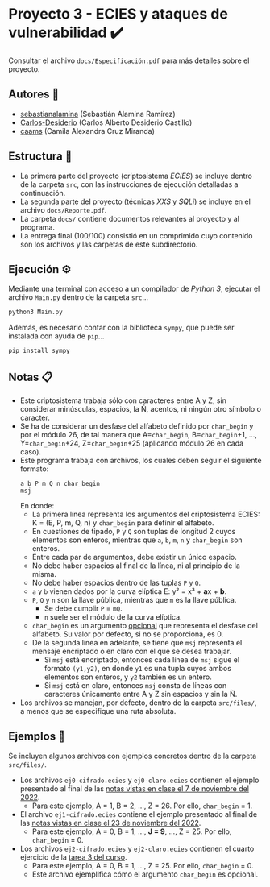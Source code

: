 # Proyecto 3 - ECIES y ataques de vulnerabilidad :heavy_check_mark:

Consultar el archivo `docs/Especificación.pdf` para más detalles sobre el proyecto.

## Autores :busts_in_silhouette:

- [sebastianalamina](https://github.com/sebastianalamina) (Sebastián Alamina Ramírez)
- [Carlos-Desiderio](https://github.com/Carlos-Desiderio) (Carlos Alberto Desiderio Castillo)
- [caams](https://github.com/caams) (Camila Alexandra Cruz Miranda)

## Estructura :open_file_folder:

- La primera parte del proyecto (criptosistema *ECIES*) se incluye dentro de la carpeta `src`, con las instrucciones de ejecución detalladas a continuación.
- La segunda parte del proyecto (técnicas *XXS* y *SQLi*) se incluye en el archivo `docs/Reporte.pdf`.
- La carpeta `docs/` contiene documentos relevantes al proyecto y al programa.
- La entrega final (100/100) consistió en un comprimido cuyo contenido son los archivos y las carpetas de este subdirectorio.

## Ejecución :gear:

Mediante una terminal con acceso a un compilador de *Python 3*, ejecutar el archivo `Main.py` dentro de la carpeta `src`...

```sh
python3 Main.py
```

Además, es necesario contar con la biblioteca `sympy`, que puede ser instalada con ayuda de `pip`...

```sh
pip install sympy
```

## Notas :clipboard:

- Este criptosistema trabaja sólo con caracteres entre A y Z, sin considerar minúsculas, espacios, la Ñ, acentos, ni ningún otro símbolo o caracter.
- Se ha de considerar un desfase del alfabeto definido por `char_begin` y por el módulo 26, de tal manera que A=`char_begin`, B=`char_begin`+1, ..., Y=`char_begin`+24, Z=`char_begin`+25 (aplicando módulo 26 en cada caso).
- Este programa trabaja con archivos, los cuales deben seguir el siguiente formato:
	```
	a b P m Q n char_begin
	msj
	```
	En donde:
	- La primera línea representa los argumentos del criptosistema ECIES: K = (E, P, m, Q, n) y `char_begin` para definir el alfabeto.
	- En cuestiones de tipado, `P` y `Q` son tuplas de longitud 2 cuyos elementos son enteros, mientras que `a`, `b`, `m`, `n` y `char_begin` son enteros.
	- Entre cada par de argumentos, debe existir un único espacio.
	- No debe haber espacios al final de la línea, ni al principio de la misma.
	- No debe haber espacios dentro de las tuplas `P` y `Q`.
	- `a` y `b` vienen dados por la curva elíptica E: y² = x³ + **a**x + **b**.
	- `P`, `Q` y `n` son la llave pública, mientras que `m` es la llave pública.
		- Se debe cumplir `P` = `mQ`.
		- `n` suele ser el módulo de la curva elíptica.
	- `char_begin` es un argumento <ins>opcional</ins> que representa el desfase del alfabeto. Su valor por defecto, si no se proporciona, es 0.
	- De la segunda línea en adelante, se tiene que `msj` representa el mensaje encriptado o en claro con el que se desea trabajar.
		- Si `msj` está encriptado, entonces cada línea de `msj` sigue el formato `(y1,y2)`, en donde `y1` es una tupla cuyos ambos elementos son enteros, y `y2` también es un entero.
		- Si `msj` está en claro, entonces `msj` consta de líneas con caracteres únicamente entre A y Z sin espacios y sin la Ñ.
- Los archivos se manejan, por defecto, dentro de la carpeta `src/files/`, a menos que se especifique una ruta absoluta.

## Ejemplos :paperclip:

Se incluyen algunos archivos con ejemplos concretos dentro de la carpeta `src/files/`.

- Los archivos `ej0-cifrado.ecies` y `ej0-claro.ecies` contienen el ejemplo presentado al final de las [notas vistas en clase el 7 de noviembre del 2022](https://github.com/sebastianalamina/CyS_2023-1/blob/main/P03/docs/CurvasEl%C3%ADpticas.pdf).
	- Para este ejemplo, A = 1, B = 2, ..., Z = 26. Por ello, `char_begin` = 1.
- El archivo `ej1-cifrado.ecies` contiene el ejemplo presentado al final de las [notas vistas en clase el 23 de noviembre del 2022](https://github.com/sebastianalamina/CyS_2023-1/blob/main/P03/docs/ECIES.pdf).
	- Para este ejemplo, A = 0, B = 1, ..., **J = 9**, ..., Z = 25. Por ello, `char_begin` = 0.
- Los archivos `ej2-cifrado.ecies` y `ej2-claro.ecies` contienen el cuarto ejercicio de la [tarea 3 del curso](https://github.com/sebastianalamina/CyS_2023-1/blob/main/T03/CyS-T03.pdf).
	- Para este ejemplo, A = 0, B = 1, ..., Z = 25. Por ello, `char_begin` = 0.
	- Este archivo ejemplifica cómo el argumento `char_begin` es opcional.
